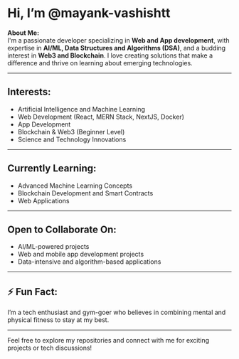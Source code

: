 # Hi, I’m @mayank-vashishtt  

**About Me:**  
I'm a passionate developer specializing in **Web and App development**, with expertise in **AI/ML, Data Structures and Algorithms (DSA)**, and a budding interest in **Web3 and Blockchain**. I love creating solutions that make a difference and thrive on learning about emerging technologies.  

---

## Interests:  
- Artificial Intelligence and Machine Learning  
- Web Development (React, MERN Stack, NextJS, Docker)  
- App Development  
- Blockchain & Web3 (Beginner Level)  
- Science and Technology Innovations  

---

## Currently Learning:  
- Advanced Machine Learning Concepts  
- Blockchain Development and Smart Contracts  
- Web Applications  

---

## Open to Collaborate On:  
- AI/ML-powered projects  
- Web and mobile app development projects  
- Data-intensive and algorithm-based applications

---

## ⚡ Fun Fact:  
I’m a tech enthusiast and gym-goer who believes in combining mental and physical fitness to stay at my best.  

---

Feel free to explore my repositories and connect with me for exciting projects or tech discussions!  
